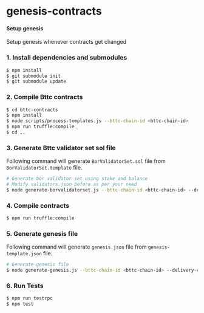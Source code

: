 # genesis-contracts

#### Setup genesis

Setup genesis whenever contracts get changed
### 1. Install dependencies and submodules
```bash
$ npm install
$ git submodule init
$ git submodule update
```

### 2. Compile Bttc contracts
```bash
$ cd bttc-contracts
$ npm install
$ node scripts/process-templates.js --bttc-chain-id <bttc-chain-id>
$ npm run truffle:compile
$ cd ..
```

### 3. Generate Bttc validator set sol file

Following command will generate `BorValidatorSet.sol` file from `BorValidatorSet.template` file.

```bash
# Generate bor validator set using stake and balance
# Modify validators.json before as per your need
$ node generate-borvalidatorset.js --bttc-chain-id <bttc-chain-id> --delivery-chain-id <delivery-chain-id>
```

### 4. Compile contracts
```bash
$ npm run truffle:compile
```

### 5. Generate genesis file

Following command will generate `genesis.json` file from `genesis-template.json` file.

```bash
# Generate genesis file
$ node generate-genesis.js --bttc-chain-id <bttc-chain-id> --delivery-chain-id <delivery-chain-id>
```

### 6. Run Tests
```bash
$ npm run testrpc
$ npm test
```
